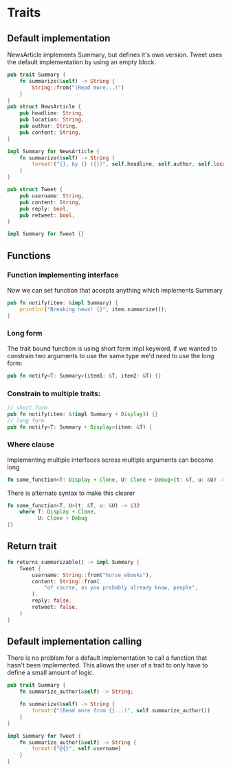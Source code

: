 # Traits

## Default implementation
NewsArticle implements Summary, but defines it's own version. Tweet uses the default implementation by using an empty block.
```rust
pub trait Summary {
    fn summarize(&self) -> String {
        String::from("(Read more...)")
    }
}
pub struct NewsArticle {
    pub headline: String,
    pub location: String,
    pub author: String,
    pub content: String,
}

impl Summary for NewsArticle {
    fn summarize(&self) -> String {
        format!("{}, by {} ({})", self.headline, self.author, self.location)
    }
}

pub struct Tweet {
    pub username: String,
    pub content: String,
    pub reply: bool,
    pub retweet: bool,
}

impl Summary for Tweet {}
```
## Functions
### Function implementing interface
Now we can set function that accepts anything which implements Summary
```rust
pub fn notify(item: &impl Summary) {
    println!("Breaking news! {}", item.summarize());
}
```
### Long form
The trait bound function is using short form impl keyword, if we wanted to constrain two arguments to use the same type we'd need to use the long form:
```rust
pub fn notify<T: Summary>(item1: &T, item2: &T) {}
```
### Constrain to multiple traits:
```rust
// short form
pub fn notify(item: &(impl Summary + Display)) {}
// long form
pub fn notify<T: Summary + Display>(item: &T) {
```
### Where clause
Implementing multiple interfaces across multiple arguments can become long
```rust 
fn some_function<T: Display + Clone, U: Clone + Debug>(t: &T, u: &U) -> i32 {
```
There is alternate syntax to make this clearer
```rust
fn some_function<T, U>(t: &T, u: &U) -> i32
    where T: Display + Clone,
          U: Clone + Debug
{}
```
## Return trait
```rust
fn returns_summarizable() -> impl Summary {
    Tweet {
        username: String::from("horse_ebooks"),
        content: String::from(
            "of course, as you probably already know, people",
        ),
        reply: false,
        retweet: false,
    }
}
```

## Default implementation calling
There is no problem for a default implementation to call a function that hasn't been implemented. This allows the user of a trait to only have to define a small amount of logic.
```rust
pub trait Summary {
    fn summarize_author(&self) -> String;

    fn summarize(&self) -> String {
        format!("(Read more from {}...)", self.summarize_author())
    }
}

impl Summary for Tweet {
    fn summarize_author(&self) -> String {
        format!("@{}", self.username)
    }
}
```